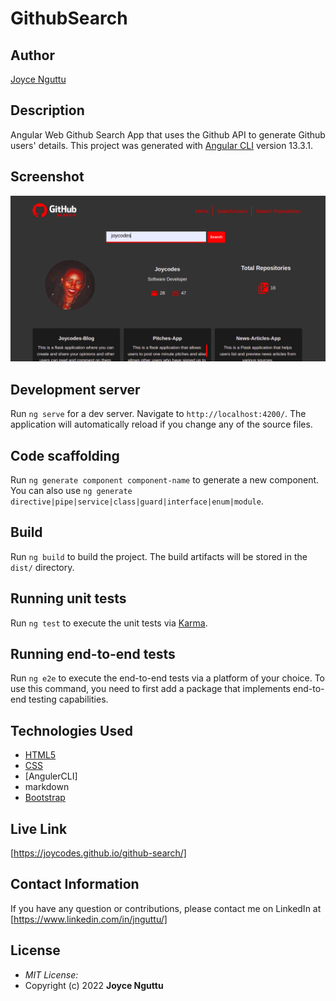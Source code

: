# GithubSearch


## Author

[Joyce Nguttu](https://github.com/joycodes)

## Description

Angular Web Github Search App that uses the Github API to generate Github users' details.
This project was generated with [Angular CLI](https://github.com/angular/angular-cli) version 13.3.1.

## Screenshot
![image](./src/assets/img/screenshot.png)

## Development server

Run `ng serve` for a dev server. Navigate to `http://localhost:4200/`. The application will automatically reload if you change any of the source files.

## Code scaffolding

Run `ng generate component component-name` to generate a new component. You can also use `ng generate directive|pipe|service|class|guard|interface|enum|module`.

## Build

Run `ng build` to build the project. The build artifacts will be stored in the `dist/` directory.

## Running unit tests

Run `ng test` to execute the unit tests via [Karma](https://karma-runner.github.io).

## Running end-to-end tests

Run `ng e2e` to execute the end-to-end tests via a platform of your choice. To use this command, you need to first add a package that implements end-to-end testing capabilities.

## Technologies Used

* [HTML5](https://github.com/topics/html5)
* [CSS](https://github.com/topics/css3)
* [AngulerCLI]
* markdown
* [Bootstrap](https://github.com/topics/bootstrap)

## Live Link
[https://joycodes.github.io/github-search/]

## Contact Information 

If you have any question or contributions, please contact me on LinkedIn at [https://www.linkedin.com/in/jnguttu/]

## License
* *MIT License:*
* Copyright (c) 2022 **Joyce Nguttu**
